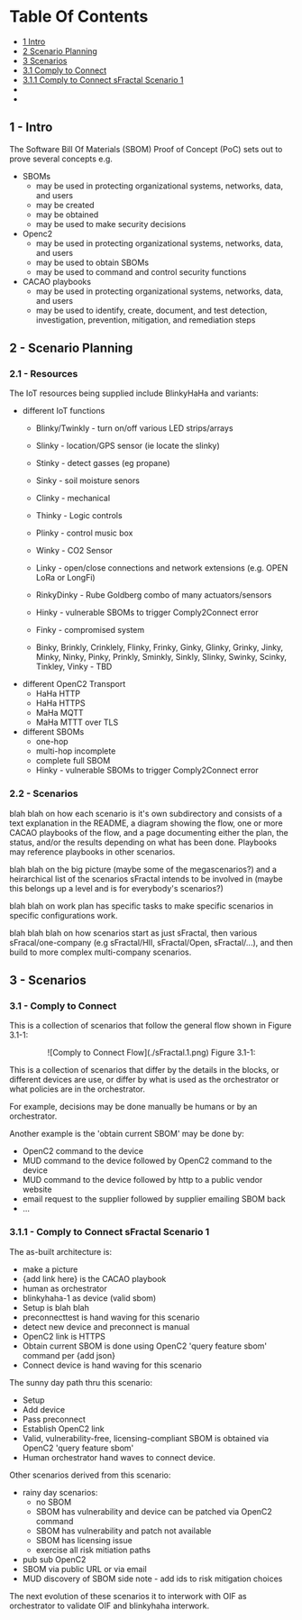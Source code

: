 # Table Of Contents
- [1 Intro](#1---intro)
- [2 Scenario Planning](#2---scenario-planning)
- [3 Scenarios](#3---scenarios)
- [3.1 Comply to Connect](#31---comply-to-connect)
- [3.1.1 Comply to Connect sFractal Scenario 1](#311---comply-to-connect-sfractal-scenario-1)
- []()
- []()


## 1 - Intro
The Software Bill Of Materials (SBOM) Proof of Concept (PoC)
sets out to prove several concepts e.g.
- SBOMs
   - may be used in protecting organizational systems, networks, data, and users
   - may be created
   - may be obtained
   - may be used to make security decisions
- Openc2
   - may be used in protecting organizational systems, networks, data, and users
   - may be used to obtain SBOMs
   - may be used to command and control security functions
- CACAO playbooks
   - may be used in protecting organizational systems, networks, data, and users
   - may be used to identify, create, document, and test detection, investigation, prevention, mitigation, and remediation steps

## 2 - Scenario Planning
### 2.1 - Resources
The IoT resources being supplied include BlinkyHaHa and variants:
- different IoT functions
   - Blinky/Twinkly - turn on/off various LED strips/arrays
   - Slinky - location/GPS sensor (ie locate the slinky)
   - Stinky - detect gasses (eg propane)
   - Sinky - soil moisture senors
   - Clinky - mechanical
   - Thinky - Logic controls
   - Plinky - control music box
   - Winky - CO2 Sensor
   - Linky - open/close connections and network extensions (e.g. OPEN LoRa or LongFi)

   - RinkyDinky - Rube Goldberg combo of many actuators/sensors

   - Hinky - vulnerable SBOMs to trigger Comply2Connect error
   - Finky - compromised system

   - Binky, Brinkly, Crinklely, Flinky, Frinky, Ginky, Glinky, Grinky, Jinky, Minky, Ninky, Pinky, Prinkly, Sminkly, Sinkly, Slinky, Swinky, Scinky, Tinkley, Vinky - TBD 
- different OpenC2 Transport
   - HaHa HTTP
   - HaHa HTTPS
   - MaHa MQTT
   - MaHa MTTT over TLS
- different SBOMs
   - one-hop
   - multi-hop incomplete
   - complete full SBOM
   - Hinky - vulnerable SBOMs to trigger Comply2Connect error


### 2.2 - Scenarios

blah blah on how each scenario is it's own subdirectory and
consists of a text explanation in the README,
a diagram showing the flow,
one or more CACAO playbooks of the flow,
and a page documenting either the plan, the status, and/or the results
depending on what has been done.
Playbooks may reference playbooks in other scenarios.

blah blah on the big picture (maybe some of the megascenarios?) and
a heirarchical list of the scenarios sFractal intends to be involved in
(maybe this belongs up a level and is for everybody's scenarios?)

blah blah on work plan has specific tasks to make specific scenarios in specific configurations work.

blah blah blah on how scenarios start as just sFractal, then various sFracal/one-company (e.g sFractal/HII, sFractal/Open, sFractal/...), and then build to more complex multi-company scenarios.


## 3 - Scenarios

### 3.1 - Comply to Connect
This is a collection of scenarios that follow the general flow shown in
Figure 3.1-1:
<p align="center">
![Comply to Connect Flow](./sFractal.1.png)
Figure 3.1-1:
</p>

This is a collection of scenarios that differ by the details
in the blocks, or different devices are use, or differ by what is used as the orchestrator or what policies are in the orchestrator.

For example, decisions may be done manually be humans
or by an orchestrator.

Another example is the 'obtain current SBOM' may be done by:
- OpenC2 command to the device
- MUD command to the device followed by OpenC2 command to the device
- MUD command to the device followed by http to a public vendor website
- email request to the supplier followed by supplier emailing SBOM back
- ...

### 3.1.1 - Comply to Connect sFractal Scenario 1

The as-built architecture is:
- make a picture
- {add link here} is the CACAO playbook
- human as orchestrator
- blinkyhaha-1 as device (valid sbom)
- Setup is blah blah
- preconnecttest is hand waving for this scenario
- detect new device and preconnect is manual
- OpenC2 link is HTTPS
- Obtain current SBOM is done using OpenC2 'query feature sbom' command per {add json}
- Connect device is hand waving for this scenario

The sunny day path thru this scenario:
- Setup
- Add device
- Pass preconnect
- Establish OpenC2 link
- Valid, vulnerability-free, licensing-compliant SBOM is obtained via OpenC2 'query feature sbom'
- Human orchestrator hand waves to connect device.

Other scenarios derived from this scenario:
- rainy day scenarios:
   - no SBOM
   - SBOM has vulnerability and device can be patched via OpenC2 command
   - SBOM has vulnerability and patch not available
   - SBOM has licensing issue
   - exercise all risk mitiation paths
- pub sub OpenC2
- SBOM via public URL or via email
- MUD discovery of SBOM
side note - add ids to risk mitigation choices

The next evolution of these scenarios it to interwork with OIF
as orchestrator to validate OIF and blinkyhaha interwork.
